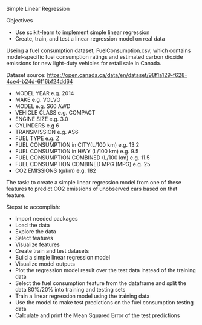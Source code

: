 Simple Linear Regression

Objectives
* Use scikit-learn to implement simple linear regression
* Create, train, and test a linear regression model on real data

Useing a fuel consumption dataset, FuelConsumption.csv, which contains model-specific fuel consumption ratings and estimated carbon dioxide emissions for new light-duty vehicles for retail sale in Canada.

Dataset source: https://open.canada.ca/data/en/dataset/98f1a129-f628-4ce4-b24d-6f16bf24dd64
* MODEL YEAR e.g. 2014
* MAKE e.g. VOLVO
* MODEL e.g. S60 AWD
* VEHICLE CLASS e.g. COMPACT
* ENGINE SIZE e.g. 3.0
* CYLINDERS e.g 6
* TRANSMISSION e.g. AS6
* FUEL TYPE e.g. Z
* FUEL CONSUMPTION in CITY(L/100 km) e.g. 13.2
* FUEL CONSUMPTION in HWY (L/100 km) e.g. 9.5
* FUEL CONSUMPTION COMBINED (L/100 km) e.g. 11.5
* FUEL CONSUMPTION COMBINED MPG (MPG) e.g. 25
* CO2 EMISSIONS (g/km) e.g. 182

The task: to create a simple linear regression model from one of these features to predict CO2 emissions of unobserved cars based on that feature.

Stepst to accomplish:
* Import needed packages
* Load the data
* Explore the data
* Select features
* Visualize features
* Create train and test datasets
* Build a simple linear regression model
* Visualize model outputs
* Plot the regression model result over the test data instead of the training data
* Select the fuel consumption feature from the dataframe and split the data 80%/20% into training and testing sets
* Train a linear regression model using the training data
* Use the model to make test predictions on the fuel consumption testing data
* Calculate and print the Mean Squared Error of the test predictions

